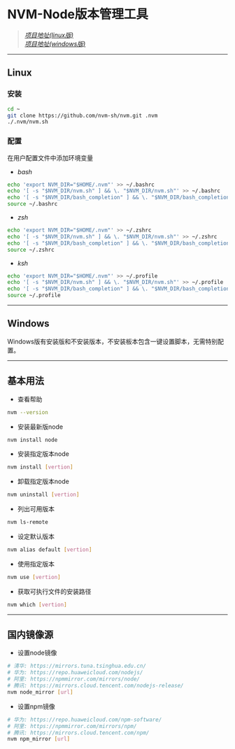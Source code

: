# NVM-Node版本管理工具
> [*项目地址(linux版)*](https://github.com/nvm-sh/nvm)  
> [*项目地址(windows版)*](https://github.com/coreybutler/nvm-windows) 
---
## Linux
### 安装
```bash
cd ~
git clone https://github.com/nvm-sh/nvm.git .nvm
./.nvm/nvm.sh
```
### 配置
在用户配置文件中添加环境变量
- *bash*
```bash
echo 'export NVM_DIR="$HOME/.nvm"' >> ~/.bashrc
echo '[ -s "$NVM_DIR/nvm.sh" ] && \. "$NVM_DIR/nvm.sh"' >> ~/.bashrc
echo '[ -s "$NVM_DIR/bash_completion" ] && \. "$NVM_DIR/bash_completion"' >> ~/.bashrc
source ~/.bashrc
```
- *zsh*
```bash
echo 'export NVM_DIR="$HOME/.nvm"' >> ~/.zshrc
echo '[ -s "$NVM_DIR/nvm.sh" ] && \. "$NVM_DIR/nvm.sh"' >> ~/.zshrc
echo '[ -s "$NVM_DIR/bash_completion" ] && \. "$NVM_DIR/bash_completion"' >> ~/.zshrc
source ~/.zshrc
```

- *ksh*
```bash
echo 'export NVM_DIR="$HOME/.nvm"' >> ~/.profile
echo '[ -s "$NVM_DIR/nvm.sh" ] && \. "$NVM_DIR/nvm.sh"' >> ~/.profile
echo '[ -s "$NVM_DIR/bash_completion" ] && \. "$NVM_DIR/bash_completion"' >> ~/.profile
source ~/.profile
```
---
## Windows
Windows版有安装版和不安装版本，不安装板本包含一键设置脚本，无需特别配置。  

---
## 基本用法
- 查看帮助
```bash
nvm --version
```
- 安装最新版node
```bash
nvm install node
```
- 安装指定版本node
```bash
nvm install [vertion]
```
- 卸载指定版本node
```bash
nvm uninstall [vertion]
```
- 列出可用版本
```bash
nvm ls-remote
```
- 设定默认版本
```bash
nvm alias default [vertion]
```
- 使用指定版本
```bash
nvm use [vertion]
```
- 获取可执行文件的安装路径
```bash
nvm which [vertion]
```
---
## 国内镜像源
- 设置node镜像
```bash
# 清华: https://mirrors.tuna.tsinghua.edu.cn/
# 华为: https://repo.huaweicloud.com/nodejs/
# 阿里: https://npmmirror.com/mirrors/node/
# 腾讯: https://mirrors.cloud.tencent.com/nodejs-release/
nvm node_mirror [url]
```
- 设置npm镜像
```bash
# 华为: https://repo.huaweicloud.com/npm-software/
# 阿里: https://npmmirror.com/mirrors/npm/
# 腾讯: https://mirrors.cloud.tencent.com/npm/
nvm npm_mirror [url]
```